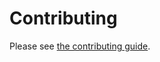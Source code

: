# Contributing

Please see [the contributing guide](<https://softboiler.github.io/boilerdaq/contributing.html>).

